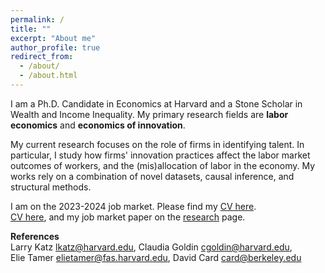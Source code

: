 ```yaml
---
permalink: /
title: ""
excerpt: "About me"
author_profile: true
redirect_from: 
  - /about/
  - /about.html
---
```


 <!--![github small](/images/JM_profile.jpg) -->
 <!-- <img src="/images/JM_profile.jpg" alt="drawing" width="200" height="235" style="float: left; padding-right:15px"/>  -->
I am a Ph.D. Candidate in Economics at Harvard and a Stone Scholar in Wealth and Income Inequality. My primary research fields are **labor economics** and **economics of innovation**. 

My current research focuses on the role of firms in identifying talent. In particular, I study how firms' innovation practices affect the labor market outcomes of workers, and the (mis)allocation of labor in the economy. My works rely on a combination of novel datasets, causal inference, and structural methods.  

<!-- to quantify the impact of employer learning on labor market mobility, wages, and aggregate productivity. --> 
<!-- In my job market paper, I study asymmetric employer learning in the labor market for computer scientists. I build a dynamic framework to consider firms' endogenous investment in learning under monopsonistic competition, exploit differential timing of innovation disclosure to test for asymmetric employer learning, and quantify its impact on job mobility and innovation productivity via structural estimation. --> 

I am on the 2023-2024 job market. Please find my <a href="/files/AliceWu_CV.pdf" target="block">CV here</a>. <br/> [CV here](/files/AW_CV_2023.pdf), and my job market paper on the <a href="https://www.alicewu.io/research/">research</a> page. <br/>

**References** <br/>
Larry Katz <lkatz@harvard.edu>, Claudia Goldin <cgoldin@harvard.edu>, <br/>
Elie Tamer <elietamer@fas.harvard.edu>, David Card <card@berkeley.edu>

